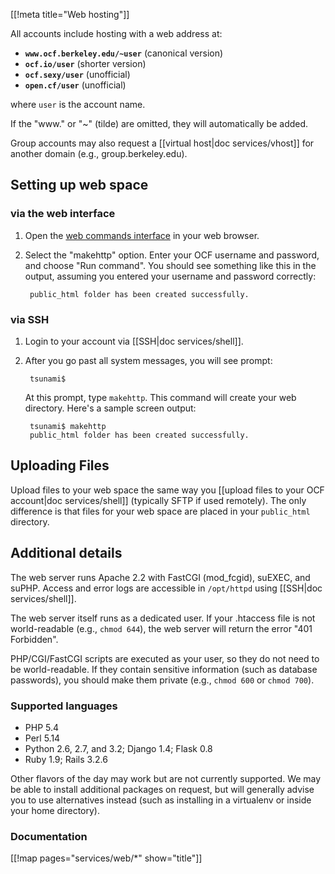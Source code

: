 [[!meta title="Web hosting"]]


All accounts include hosting with a web address at:

* **`www.ocf.berkeley.edu/~user`** (canonical version)
* **`ocf.io/user`** (shorter version)
* **`ocf.sexy/user`** (unofficial)
* **`open.cf/user`** (unofficial)

where `user` is the account name.

If the "www." or "~" (tilde) are omitted, they will automatically be added.

Group accounts may also request a [[virtual host|doc services/vhost]] for another domain (e.g., group.berkeley.edu).

## Setting up web space

### via the web interface

1. Open the [web commands interface](https://accounts.ocf.berkeley.edu/commands) in your web browser.
2. Select the "makehttp" option. Enter your OCF username and password, and choose "Run command". You should see something like this in the output, assuming you entered your username and password correctly:

        public_html folder has been created successfully.

### via SSH

1. Login to your account via [[SSH|doc services/shell]].
2. After you go past all system messages, you will see prompt:

        tsunami$

    At this prompt, type `makehttp`. This command will create your web directory. Here's a sample screen output:

        tsunami$ makehttp
        public_html folder has been created successfully.

## Uploading Files

Upload files to your web space the same way you [[upload files to your OCF account|doc services/shell]] (typically SFTP if used remotely). The only difference is that files for your web space are placed in your `public_html` directory.

## Additional details

The web server runs Apache 2.2 with FastCGI (mod_fcgid), suEXEC, and suPHP. Access and error logs are accessible in `/opt/httpd` using [[SSH|doc services/shell]].

The web server itself runs as a dedicated user. If your .htaccess file is not world-readable (e.g., `chmod 644`), the web server will return the error "401 Forbidden".

PHP/CGI/FastCGI scripts are executed as your user, so they do not need to be world-readable. If they contain sensitive information (such as database passwords), you should make them private (e.g., `chmod 600` or `chmod 700`).

### Supported languages

* PHP 5.4
* Perl 5.14
* Python 2.6, 2.7, and 3.2; Django 1.4; Flask 0.8
* Ruby 1.9; Rails 3.2.6

Other flavors of the day may work but are not currently supported. We may be
able to install additional packages on request, but will generally advise
you to use alternatives instead (such as installing in a virtualenv or inside
your home directory).

### Documentation

[[!map pages="services/web/*" show="title"]]
